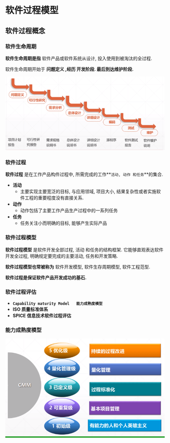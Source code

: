# 软件过程模型

## 软件过程概念

### 软件生命周期

**软件生命周期是指** 软件产品或软件系统从设计, 投入使用到被淘汰的全过程.

软件生命周期开始于 **问题定义  ,**经历 **开发阶段.** 最后到达**维护阶段.**

![&#x8F6F;&#x4EF6;&#x751F;&#x547D;&#x5468;&#x671F;&#x548C;&#x6BCF;&#x4E2A;&#x5468;&#x671F;&#x6240;&#x751F;&#x6210;&#x7684;&#x5185;&#x5BB9;](../.gitbook/assets/image%20%2813%29.png)

### 软件过程

**软件过程** 是在工作产品构件过程中, 所需完成的工作**`活动, 动作 和任务`**的集合.

* **活动**
  * 主要实现主要宽泛的目标, 与应用领域, 项目大小, 结果复杂性或者实施软件工程的重要程度没有直接关系.
* **动作**
  *  动作包括了主要工作产品生产过程中的一系列任务
* **任务**
  * 任务关注小而明确的目标, 能够产生实际产品

### 软件过程模型

**软件过程模型** 是软件开发全部过程, 活动 和任务的结构框架.  它能够直观表达软件开发全过程, 明确规定要完成的主要活动, 任务和开发策略.

**软件过程模型也常被称为**  软件开发模型, 软件生存周期模型, 软件工程范型.

**软件过程是保证软件产品开发成功的基石.**

### 软件过程评估

* **`Capability maturity Model   能力成熟度模型`**
* **ISO  质量标准体系**
* **SPICE  信息技术软件过程评估**

### 能力成熟度模型

![&#x80FD;&#x529B;&#x6210;&#x719F;&#x5EA6;&#x6A21;&#x578B;](../.gitbook/assets/image%20%2899%29.png)



